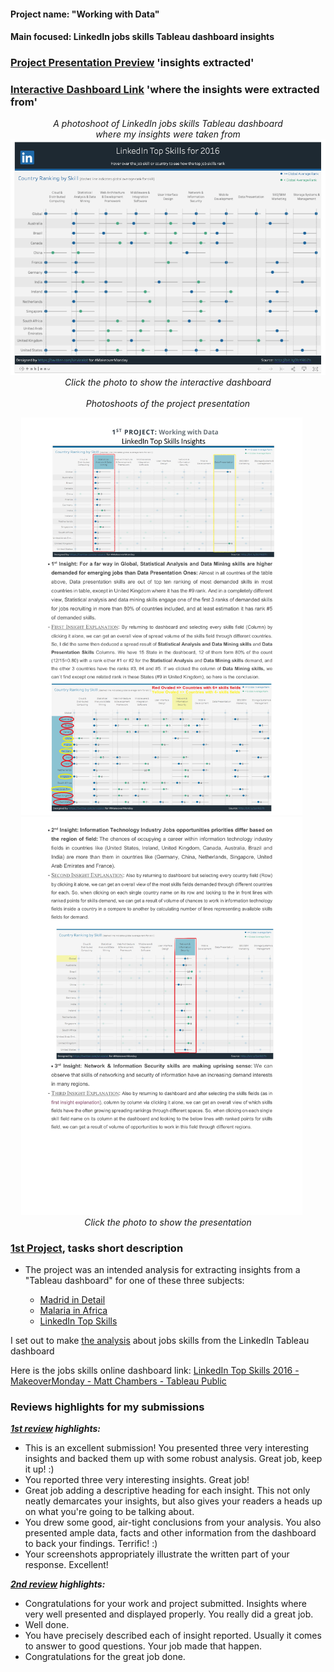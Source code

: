#### Project name: "Working with Data"
#### Main focused: LinkedIn jobs skills Tableau dashboard insights
### [Project Presentation Preview](https://cutt.ly/1st-Project-Working-with-Data---LinkedIn-Top-Skills-Insights_Presentation-Preview) 'insights extracted'
### [Interactive Dashboard Link](https://public.tableau.com/profile/matt.chambers#!/vizhome/LinkedInTopSkills2016-MakeoverMonday/LinkedInTopSkills2016-MakeoverMonday) 'where the insights were extracted from'

<div align="center">
 
*A photoshoot of LinkedIn jobs skills Tableau dashboard<br>where my insights were taken from*
 <a title="Tableau Dashboard Preview where my insights were taken from" href="https://public.tableau.com/profile/matt.chambers#!/vizhome/LinkedInTopSkills2016-MakeoverMonday/LinkedInTopSkills2016-MakeoverMonday"><img alt="LinkedIn jobs skills Tableau dashboard Preview" width="850px" style="margin-right:20px" src="linkedintopskills.png"></a>
<br>
*Click the photo to show the interactive dashboard*
<br><br>
*Photoshoots of the project presentation*

<a title="A photo of first paper" href="https://cutt.ly/1st-Project-Working-with-Data---LinkedIn-Top-Skills-Insights_Presentation-Preview"><img alt="A photoshoot of the project presentation" width="450px" style="margin-right:20px" src="images/1ST-PROJECT-1st-photo.jpg"></a>
<a title="A photo of second paper" href="https://cutt.ly/1st-Project-Working-with-Data---LinkedIn-Top-Skills-Insights_Presentation-Preview"><img alt="A photoshoot of the project presentation" width="450px" style="margin-right:20px" src="images/1ST-PROJECT-2nd-photo.jpg"></a>
<br>
*Click the photo to show the presentation*
</div>

### [1st Project](https://cutt.ly/1st-Project-Working-with-Data---LinkedIn-Top-Skills-Insights_Presentation-Preview), tasks short description

- The project was an intended analysis for extracting insights from a "Tableau dashboard" for one of these  three subjects: 

   - [Madrid in Detail](https://public.tableau.com/views/MadridInDetail/MadridinDetail?:showVizHome=no)
   - [Malaria in Africa](https://public.tableau.com/views/MakeoverMonday34Malaria_0/MalariainAfrica?:showVizHome=no)
   - [LinkedIn Top Skills](https://public.tableau.com/profile/matt.chambers#!/vizhome/LinkedInTopSkills2016-MakeoverMonday/LinkedInTopSkills2016-MakeoverMonday)

 I set out to make [the analysis](https://cutt.ly/1st-Project-Working-with-Data---LinkedIn-Top-Skills-Insights_Presentation-Preview) about jobs skills from the LinkedIn Tableau dashboard

Here is the jobs skills online dashboard link: [LinkedIn Top Skills 2016 - MakeoverMonday - Matt Chambers - Tableau Public](https://public.tableau.com/profile/matt.chambers#!/vizhome/LinkedInTopSkills2016-MakeoverMonday/LinkedInTopSkills2016-MakeoverMonday)

### Reviews highlights for my submissions

*__[1st review](https://cutt.ly/1st-Project-Working-with-Data---LinkedIn-Top-Skills-Insights_Review_1) highlights:__*

- This is an excellent submission! You presented three very interesting insights and backed them up with some robust analysis. Great job,
keep it up! :)
- You reported three very interesting insights. Great job!
- Great job adding a descriptive heading for each insight. This not only neatly demarcates your insights, but
also gives your readers a heads up on what you're going to be talking about.
- You drew some good, air-tight conclusions from your analysis. You also presented ample data, facts and other
information from the dashboard to back your findings. Terrific! :)
- Your screenshots appropriately illustrate the written part of your response. Excellent!

*__[2nd review](https://cutt.ly/1st-Project-Working-with-Data---LinkedIn-Top-Skills-Insights_Review_2) highlights:__*

- Congratulations for your work and project submitted. Insights where very well presented and displayed properly. You really did a great
job.
- Well done.
- You have precisely described each of insight reported. Usually it comes to answer to good questions. Your job
made that happen.
- Congratulations for the great job done.
